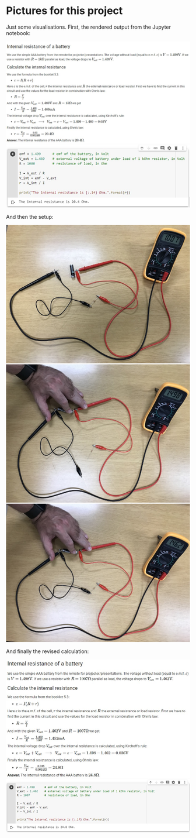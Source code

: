# Pictures for this project

Just some visualisations. First, the rendered output from the Jupyter notebook:

![Jupyter](internal_resistance.jpg)
![Jupyter python](internal_resistance_python.jpg)

And then the setup:

![Setup 1](resistance.jpeg)
![Setup 2](voltage_open.jpeg)
![Setup 3](voltage_load.jpeg)

And finally the revised calculation:

![Jupyter](internal_resistance2.jpg)
![Jupyter python](internal_resistance_python2.jpg)
